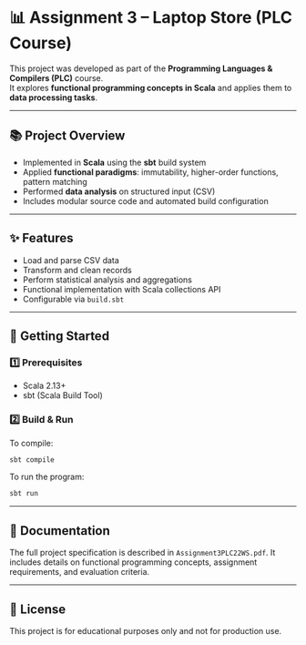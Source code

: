 # 📊 Assignment 3 – Laptop Store (PLC Course)

This project was developed as part of the **Programming Languages & Compilers (PLC)** course.  
It explores **functional programming concepts in Scala** and applies them to **data processing tasks**.

---

## 📚 Project Overview

- Implemented in **Scala** using the **sbt** build system
- Applied **functional paradigms**: immutability, higher-order functions, pattern matching
- Performed **data analysis** on structured input (CSV)
- Includes modular source code and automated build configuration

---

## ✨ Features

- Load and parse CSV data
- Transform and clean records
- Perform statistical analysis and aggregations
- Functional implementation with Scala collections API
- Configurable via `build.sbt`


---

## 🚀 Getting Started

### 1️⃣ Prerequisites
- Scala 2.13+
- sbt (Scala Build Tool)

### 2️⃣ Build & Run
To compile:
```bash
sbt compile
```

To run the program:
```bash
sbt run
```


---
## 📖 Documentation
The full project specification is described in `Assignment3PLC22WS.pdf`. It includes details on functional programming concepts, assignment requirements, and evaluation criteria.


---
## 📄 License
This project is for educational purposes only and not for production use.
